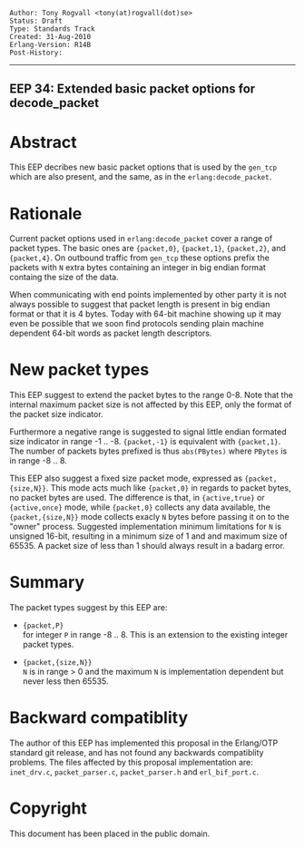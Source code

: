     Author: Tony Rogvall <tony(at)rogvall(dot)se>
    Status: Draft
    Type: Standards Track
    Created: 31-Aug-2010
    Erlang-Version: R14B
    Post-History:
****
EEP 34: Extended basic packet options for decode_packet
----


Abstract
========

This EEP decribes new basic packet options that is used by the
`gen_tcp` which are also present, and the same, as in the
`erlang:decode_packet`.



Rationale
=========

Current packet options used in `erlang:decode_packet` cover a range of
packet types.  The basic ones are `{packet,0}`, `{packet,1}`,
`{packet,2}`, and `{packet,4}`.  On outbound traffic from `gen_tcp`
these options prefix the packets with `N` extra bytes containing an
integer in big endian format containg the size of the data.

When communicating with end points implemented by other party it is
not always possible to suggest that packet length is present in
big endian format or that it is 4 bytes.  Today with 64-bit machine
showing up it may even be possible that we soon find protocols sending
plain machine dependent 64-bit words as packet length descriptors.



New packet types
================

This EEP suggest to extend the packet bytes to the range 0-8.  Note
that the internal maximum packet size is not affected by this EEP,
only the format of the packet size indicator.

Furthermore a negative range is suggested to signal little endian
formated size indicator in range -1 .. -8.  `{packet,-1}` is
equivalent with `{packet,1}`.  The number of packets bytes prefixed is
thus `abs(PBytes)` where `PBytes` is in range -8 .. 8.

This EEP also suggest a fixed size packet mode, expressed as `{packet,
{size,N}}`.  This mode acts much like `{packet,0}` in regards to
packet bytes, no packet bytes are used.  The difference is that, in
`{active,true}` or `{active,once}` mode, while `{packet,0}` collects
any data available, the `{packet,{size,N}}` mode collects exacly `N`
bytes before passing it on to the "owner" process.  Suggested
implementation minimum limitations for `N` is unsigned 16-bit,
resulting in a minimum size of 1 and and maximum size of 65535.  A
packet size of less than 1 should always result in a badarg error.



Summary
=======

The packet types suggest by this EEP are:

-   `{packet,P}`  
    for integer `P` in range -8 .. 8.  This is an extension to the
    existing integer packet types.

-   `{packet,{size,N}}`  
    `N` is in range > 0 and the maximum `N` is implementation 
    dependent but never less then 65535.



Backward compatiblity
=====================

The author of this EEP has implemented this proposal in the
Erlang/OTP standard git release, and has not found any backwards
compatiblity problems.  The files affected by this proposal
implementation are: `inet_drv.c`, `packet_parser.c`, `packet_parser.h`
and `erl_bif_port.c`.



Copyright
=========

This document has been placed in the public domain.



[EmacsVar]: <> "Local Variables:"
[EmacsVar]: <> "mode: indented-text"
[EmacsVar]: <> "indent-tabs-mode: nil"
[EmacsVar]: <> "sentence-end-double-space: t"
[EmacsVar]: <> "fill-column: 70"
[EmacsVar]: <> "coding: utf-8"
[EmacsVar]: <> "End:"
